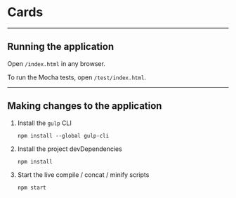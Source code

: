 # Cards

---

## Running the application

Open `/index.html` in any browser.

To run the Mocha tests, open `/test/index.html`.

---

## Making changes to the application

1. Install the `gulp` CLI

    ```
    npm install --global gulp-cli
    ```

2. Install the project devDependencies

    ```
    npm install
    ```

3. Start the live compile / concat / minify scripts

    ```
    npm start
    ```

